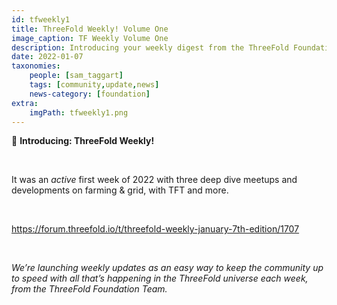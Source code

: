 ```yaml
---
id: tfweekly1
title: ThreeFold Weekly! Volume One
image_caption: TF Weekly Volume One
description: Introducing your weekly digest from the ThreeFold Foundation team!
date: 2022-01-07
taxonomies:
    people: [sam_taggart]
    tags: [community,update,news]
    news-category: [foundation]
extra:
    imgPath: tfweekly1.png
---
```


📰 **Introducing: ThreeFold Weekly!**

<br/>

It was an *active* first week of 2022 with three deep dive meetups and developments on farming & grid, with TFT and more.

<br/>

https://forum.threefold.io/t/threefold-weekly-january-7th-edition/1707

<br/>

*We’re launching weekly updates as an easy way to keep the community up to speed with all that’s happening in the ThreeFold universe each week, from the ThreeFold Foundation Team.*